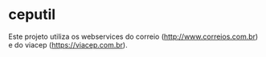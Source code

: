 # ceputil

Este projeto utiliza os webservices do correio (http://www.correios.com.br) e do viacep (https://viacep.com.br).
